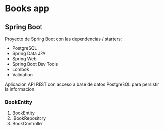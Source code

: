 # Books app

## Spring Boot

Proyecto de Spring Boot con las dependencias / starters:

- PostgreSQL
- Spring Data JPA
- Spring Web
- Spring Boot Dev Tools
- Lombok
- Validation

Aplicación API REST con acceso a base de datos PostgreSQL para persistir la informacion.

### BookEntity

1. BookEntity
2. IBookRepository
3. BookController